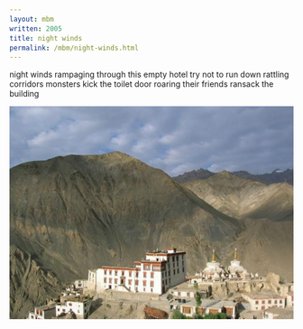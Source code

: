 ```yaml
---
layout: mbm
written: 2005
title: night winds
permalink: /mbm/night-winds.html
---
```


<div class="poem">
night winds  
rampaging through  
this empty hotel  
try not to run  
down rattling corridors  
monsters  
kick the toilet door  
roaring  
their friends  
ransack the building  
</div>

!["Lamayuru Gompa"](/assets/images/pilg1/lamayuru.jpg "Lamayuru Gompa")

